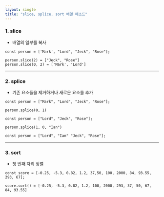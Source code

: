 ```yaml
---
layout: single
title: "slice, splice, sort 배열 메소드"
---
```


### 1. slice   
- 배열의 일부를 복사

```
const person = ['Mark', "Lord", "Jeck", "Rose"];

person.slice(2) = ["Jeck", "Rose"]
person.slice(0, 2) = ['Mark', 'Lord']
```

***

### 2. splice   
- 기존 요소들을 제거하거나 새로운 요소를 추가

```
const person = ["Mark", "Lord", "Jeck", "Rose"];

person.splice(0, 1)

const person = ["Lord", "Jeck", "Rose"];

person.splice(1, 0, "Ian")

const person = ["Lord", "Ian" "Jeck", "Rose"];
```

***

### 3. sort     
- 첫 번째 자리 정렬

```
const score = [-0.25, -5.3, 0.82, 1.2, 37,50, 100, 2000, 84, 93.55, 293, 67];

score.sort() = [-0.25, -5.3, 0.82, 1.2, 100, 2000, 293, 37, 50, 67, 84, 93.55]
```
